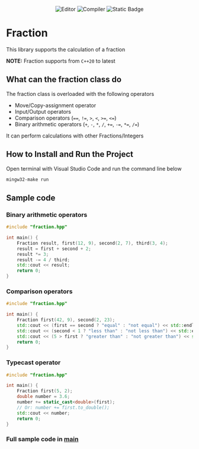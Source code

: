 <p align="center">
  <a style="text-decoration: none" href="https://code.visualstudio.com/">
    <img alt="Editor" src="https://img.shields.io/badge/Editor-VSCode-007acc">
  </a>
  <a style="text-decoration: none" href="https://www.msys2.org/">
    <img alt="Compiler" src="https://img.shields.io/badge/Compiler-Mingw64_of_MSYS2-7F00FF">
  </a>
  <a style="text-decoration: none" href="https://en.cppreference.com/w/cpp/20">
    <img alt="Static Badge" src="https://img.shields.io/badge/C%2B%2B-20-00599c">
  </a>
</p>

# Fraction
This library supports the calculation of a fraction

**NOTE:** Fraction supports from `C++20` to latest

## What can the fraction class do
The fraction class is overloaded with the following operators
- Move/Copy-assignment operator
- Input/Output operators
- Comparison operators (`==`, `!=`, `>`, `<`, `>=`, `<=`)
- Binary arithmetic operators (`+`, `-`, `*`, `/`, `+=`, `-=`, `*=`, `/=`)

It can perform calculations with other Fractions/Integers

## How to Install and Run the Project
Open terminal with Visual Studio Code and run the command line below
```cmd
mingw32-make run
```

## Sample code
### Binary arithmetic operators
```cpp
#include "fraction.hpp"

int main() {
    Fraction result, first(12, 9), second(2, 7), third(3, 4);
    result = first + second + 2;
    result *= 3;
    result -= 4 / third;
    std::cout << result;
    return 0;
}
```

### Comparison operators
```cpp
#include "fraction.hpp"

int main() {
    Fraction first(42, 9), second(2, 23);
    std::cout << (first == second ? "equal" : "not equal") << std::endl;
    std::cout << (second < 1 ? "less than" : "not less than") << std::endl;
    std::cout << (5 > first ? "greater than" : "not greater than") << std::endl;
    return 0;
}
```

### Typecast operator
```cpp
#include "fraction.hpp"

int main() {
    Fraction first(5, 2);
    double number = 3.6;
    number += static_cast<double>(first);
    // Or: number += first.to_double();
    std::cout << number;
    return 0;
}
```

### Full sample code in [main](main.cpp)